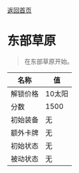 [返回首页](index.md)  
# 东部草原  
> 在东部草原开始。  
  
名称  |  值  
----  |  ----  
解锁价格  |  10太阳  
分数  |  1500  
初始装备  |  无  
额外卡牌  |  无  
初始状态  |  无  
被动状态  |  无  
